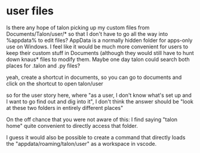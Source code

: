 # user files

Is there any hope of talon picking up my custom files from Documents/Talon/user/* so that I don't have to go all the way into %appdata% to edit files? AppData is a normally hidden folder for apps-only use on Windows. I feel like it would be much more convenient for users to keep their custom stuff in Documents (although they would still have to hunt down knaus* files to modify them. Maybe one day talon could search both places for .talon and .py files?

yeah, create a shortcut in documents, so you can go to documents and click on the shortcut to open talon/user

so for the user story here, where "as a user, I don't know what's set up and I want to go find out and dig into it", I don't think the answer should be "look at these two folders in entirely different places"

On the off chance that you were not aware of this: I find saying "talon home" quite convenient to directly access that folder. 

I guess it would also be possible to create a command that directly loads the "appdata/roaming/talon/user" as a workspace in vscode.

